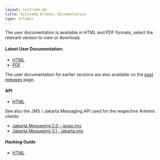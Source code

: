 ```yaml
---
layout: iniframe_md
title: ActiveMQ Artemis Documentation
type: artemis
---
```

The user documentation is available in HTML and PDF formats, select the relevant version to view or download.

#### Latest User Documentation:

*   [HTML](latest)
*   [PDF](latest/book.pdf)

The user documentation for earlier versions are also available on the <a href="../download/past_releases" target="_parent">past releases</a> page.

#### API

*   [HTML](javadocs/javadoc-latest)

See also the JMS / Jakarta Messaging API used for the respective Artemis clients:
*   <a href="https://jakarta.ee/specifications/messaging/2.0/apidocs/" target="_parent">Jakarta Messaging 2.0 - javax.jms</a>
*   <a href="https://jakarta.ee/specifications/messaging/3.1/apidocs/" target="_parent">Jakarta Messaging 3.1 - jakarta.jms</a>

#### Hacking Guide

*   [HTML](./hacking-guide)
